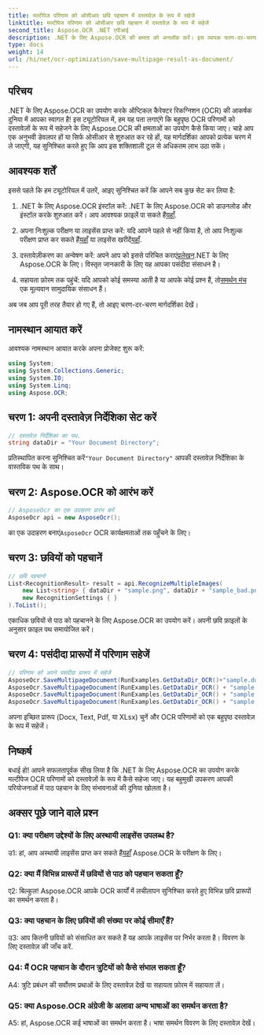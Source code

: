 ```yaml
---
title: मल्टीपेज परिणाम को ओसीआर छवि पहचान में दस्तावेज़ के रूप में सहेजें
linktitle: मल्टीपेज परिणाम को ओसीआर छवि पहचान में दस्तावेज़ के रूप में सहेजें
second_title: Aspose.OCR .NET एपीआई
description: .NET के लिए Aspose.OCR की क्षमता को अनलॉक करें। इस व्यापक चरण-दर-चरण मार्गदर्शिका के साथ बहुपृष्ठ OCR परिणामों को दस्तावेज़ के रूप में सहजता से सहेजें।
type: docs
weight: 14
url: /hi/net/ocr-optimization/save-multipage-result-as-document/
---
```

## परिचय

.NET के लिए Aspose.OCR का उपयोग करके ऑप्टिकल कैरेक्टर रिकग्निशन (OCR) की आकर्षक दुनिया में आपका स्वागत है! इस ट्यूटोरियल में, हम यह पता लगाएंगे कि बहुपृष्ठ OCR परिणामों को दस्तावेज़ों के रूप में सहेजने के लिए Aspose.OCR की क्षमताओं का उपयोग कैसे किया जाए। चाहे आप एक अनुभवी डेवलपर हों या सिर्फ ओसीआर से शुरुआत कर रहे हों, यह मार्गदर्शिका आपको प्रत्येक चरण में ले जाएगी, यह सुनिश्चित करते हुए कि आप इस शक्तिशाली टूल से अधिकतम लाभ उठा सकें।

## आवश्यक शर्तें

इससे पहले कि हम ट्यूटोरियल में उतरें, आइए सुनिश्चित करें कि आपने सब कुछ सेट कर लिया है:

1.  .NET के लिए Aspose.OCR इंस्टॉल करें: .NET के लिए Aspose.OCR को डाउनलोड और इंस्टॉल करके शुरुआत करें। आप आवश्यक फ़ाइलें पा सकते हैं[यहाँ](https://releases.aspose.com/ocr/net/).

2.  अपना निःशुल्क परीक्षण या लाइसेंस प्राप्त करें: यदि आपने पहले से नहीं किया है, तो आप निःशुल्क परीक्षण प्राप्त कर सकते हैं[यहाँ](https://releases.aspose.com/) या लाइसेंस खरीदें[यहाँ](https://purchase.aspose.com/buy).

3.  दस्तावेज़ीकरण का अन्वेषण करें: अपने आप को इससे परिचित कराएं[प्रलेखन](https://reference.aspose.com/ocr/net/).NET के लिए Aspose.OCR के लिए। विस्तृत जानकारी के लिए यह आपका पसंदीदा संसाधन है।

4.  सहायता फ़ोरम तक पहुंचें: यदि आपको कोई समस्या आती है या आपके कोई प्रश्न हैं, तो[समर्थन मंच](https://forum.aspose.com/c/ocr/16) एक मूल्यवान सामुदायिक संसाधन हैं।

अब जब आप पूरी तरह तैयार हो गए हैं, तो आइए चरण-दर-चरण मार्गदर्शिका देखें।

## नामस्थान आयात करें

आवश्यक नामस्थान आयात करके अपना प्रोजेक्ट शुरू करें:

```csharp
using System;
using System.Collections.Generic;
using System.IO;
using System.Linq;
using Aspose.OCR;
```

## चरण 1: अपनी दस्तावेज़ निर्देशिका सेट करें

```csharp
// दस्तावेज़ निर्देशिका का पथ.
string dataDir = "Your Document Directory";
```

 प्रतिस्थापित करना सुनिश्चित करें`"Your Document Directory"` आपकी दस्तावेज़ निर्देशिका के वास्तविक पथ के साथ।

## चरण 2: Aspose.OCR को आरंभ करें

```csharp
// AsposeOcr का एक उदाहरण प्रारंभ करें
AsposeOcr api = new AsposeOcr();
```

 का एक उदाहरण बनाएं`AsposeOcr` OCR कार्यक्षमताओं तक पहुँचने के लिए।

## चरण 3: छवियों को पहचानें

```csharp
// छवि पहचानो
List<RecognitionResult> result = api.RecognizeMultipleImages(
    new List<string> { dataDir + "sample.png", dataDir + "sample_bad.png" },
    new RecognitionSettings { }
).ToList();
```

एकाधिक छवियों से पाठ को पहचानने के लिए Aspose.OCR का उपयोग करें। अपनी छवि फ़ाइलों के अनुसार फ़ाइल पथ समायोजित करें।

## चरण 4: पसंदीदा प्रारूपों में परिणाम सहेजें

```csharp
// परिणाम को अपने पसंदीदा प्रारूप में सहेजें
AsposeOcr.SaveMultipageDocument(RunExamples.GetDataDir_OCR()+"sample.docx", SaveFormat.Docx, result);
AsposeOcr.SaveMultipageDocument(RunExamples.GetDataDir_OCR() + "sample.txt", SaveFormat.Text, result);
AsposeOcr.SaveMultipageDocument(RunExamples.GetDataDir_OCR() + "sample.pdf", SaveFormat.Pdf, result);
AsposeOcr.SaveMultipageDocument(RunExamples.GetDataDir_OCR() + "sample.xlsx", SaveFormat.Xlsx, result);
```

अपना इच्छित प्रारूप (Docx, Text, Pdf, या XLsx) चुनें और OCR परिणामों को एक बहुपृष्ठ दस्तावेज़ के रूप में सहेजें।

## निष्कर्ष

बधाई हो! आपने सफलतापूर्वक सीख लिया है कि .NET के लिए Aspose.OCR का उपयोग करके मल्टीपेज OCR परिणामों को दस्तावेज़ों के रूप में कैसे सहेजा जाए। यह बहुमुखी उपकरण आपकी परियोजनाओं में पाठ पहचान के लिए संभावनाओं की दुनिया खोलता है।

## अक्सर पूछे जाने वाले प्रश्न

### Q1: क्या परीक्षण उद्देश्यों के लिए अस्थायी लाइसेंस उपलब्ध है?

 उ1: हां, आप अस्थायी लाइसेंस प्राप्त कर सकते हैं[यहाँ](https://purchase.aspose.com/temporary-license/) Aspose.OCR के परीक्षण के लिए।

### Q2: क्या मैं विभिन्न प्रारूपों में छवियों से पाठ को पहचान सकता हूँ?

ए2: बिल्कुल! Aspose.OCR आपके OCR कार्यों में लचीलापन सुनिश्चित करते हुए विभिन्न छवि प्रारूपों का समर्थन करता है।

### Q3: क्या पहचान के लिए छवियों की संख्या पर कोई सीमाएँ हैं?

उ3: आप कितनी छवियों को संसाधित कर सकते हैं यह आपके लाइसेंस पर निर्भर करता है। विवरण के लिए दस्तावेज़ की जाँच करें.

### Q4: मैं OCR पहचान के दौरान त्रुटियों को कैसे संभाल सकता हूँ?

A4: त्रुटि प्रबंधन की सर्वोत्तम प्रथाओं के लिए दस्तावेज़ देखें या सहायता फ़ोरम में सहायता लें।

### Q5: क्या Aspose.OCR अंग्रेजी के अलावा अन्य भाषाओं का समर्थन करता है?

A5: हां, Aspose.OCR कई भाषाओं का समर्थन करता है। भाषा समर्थन विवरण के लिए दस्तावेज़ देखें।